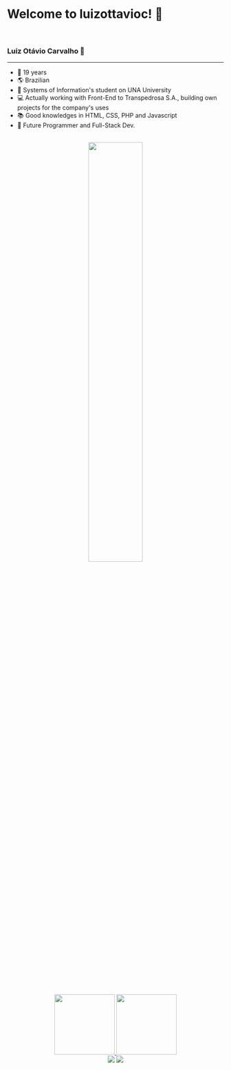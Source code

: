 <h1> Welcome to luizottavioc! 🎉</h1>
<br>
<h3> Luiz Otávio Carvalho 📌 </h3>
<hr>

+ 🎈 19 years
+ 🌎 Brazilian <br>
+ 🏫 Systems of Information's student on UNA University <br>
+ 💻 Actually working with Front-End to Transpedrosa S.A., building own projects for the company's uses <br>
+ 📚 Good knowledges in HTML, CSS, PHP and Javascript
+ 👾 Future Programmer and Full-Stack Dev.<br><br>

<div align="center">
  <img height="50%" src="https://user-images.githubusercontent.com/89395176/134428146-d7c18075-6fd4-4cc8-a31d-14625f70b627.gif"
</div>
  
##

<div align="center">
  <a href="https://github.com/luizottavioc">
  <img height="140em" src="https://github-readme-stats.vercel.app/api?username=luizottavioc&show_icons=true&theme=dracula&include_all_commits=true&count_private=true"/>
  <img height="140em" src="https://github-readme-stats.vercel.app/api/top-langs/?username=luizottavioc&layout=compact&langs_count=7&theme=dracula"/>
</div>
  
<div style="display: inline_block" align="center">
   <a href="https://www.linkedin.com/in/luiz-otávio-carvalho-107654188/" target="_blank"><img src="https://img.shields.io/badge/-LinkedIn-%230077B5?style=for-the-badge&logo=linkedin&logoColor=white" target="_blank"></a> 
   <a href = "luizottavio49@gmail.com"><img src="https://img.shields.io/badge/-Gmail-%23333?style=for-the-badge&logo=gmail&logoColor=white" target="_blank"></a>
</div>

